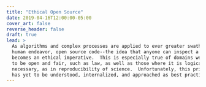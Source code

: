 ```yaml
---
title: "Ethical Open Source"
date: 2019-04-16T12:00:00-05:00
cover_art: false
reverse_header: false
draft: true
lead: >
  As algorithms and complex processes are applied to ever greater swathes of
  human endeavor, open source code--the idea that anyone can inspect a program--
  becomes an ethical imperative.  This is especially true of domains we expect
  to be open and fair, such as law, as well as those where it is logically
  necessary, as in reproducibility of science.  Unfortunately, this principle
  has yet to be understood, internalized, and approached as best practice.
---
```

